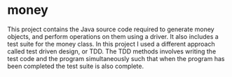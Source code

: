 # money
This project contains the Java source code required to generate money objects, and perform operations on them using a driver. It also includes a test suite for the money class. In this project I used a different approach called test driven design, or TDD. The TDD methods involves writing the test code and the program simultaneously such that when the program has been completed the test suite is also complete. 
